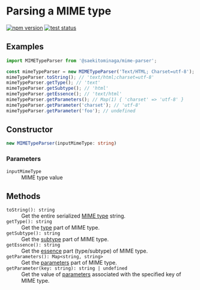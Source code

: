 # Parsing a MIME type

[![npm version](https://badge.fury.io/js/%40saekitominaga%2Fmime-parser.svg)](https://www.npmjs.com/package/%40saekitominaga%2Fmime-parser)
[![test status](https://github.com/SaekiTominaga/npm/actions/workflows/mime-type-parser-test.yml/badge.svg)](https://github.com/SaekiTominaga/npm/actions/workflows/mime-type-parser-test.yml)

## Examples

```JavaScript
import MIMETypeParser from '@saekitominaga/mime-parser';

const mimeTypeParser = new MIMETypeParser('Text/HTML; Charset=utf-8');
mimeTypeParser.toString(); // 'text/html;charset=utf-8'
mimeTypeParser.getType(); // 'text'
mimeTypeParser.getSubtype(); // 'html'
mimeTypeParser.getEssence(); // 'text/html'
mimeTypeParser.getParameters(); // Map(1) { 'charset' => 'utf-8' }
mimeTypeParser.getParameter('charset'); // 'utf-8'
mimeTypeParser.getParameter('foo'); // undefined
```

## Constructor

```TypeScript
new MIMETypeParser(inputMimeType: string)
```

### Parameters

<dl>
<dt><code>inputMimeType</code></dt>
<dd>MIME type value</dd>
</dl>

## Methods

<dl>
<dt><code>toString(): string</code></dt>
<dd>Get the entire serialized <a href="https://mimesniff.spec.whatwg.org/#mime-type">MIME type</a> string.</dd>
<dt><code>getType(): string</code></dt>
<dd>Get the <a href="https://mimesniff.spec.whatwg.org/#type">type</a> part of MIME type.</dd>
<dt><code>getSubtype(): string</code></dt>
<dd>Get the <a href="https://mimesniff.spec.whatwg.org/#subtype">subtype</a> part of MIME type.</dd>
<dt><code>getEssence(): string</code></dt>
<dd>Get the <a href="https://mimesniff.spec.whatwg.org/#mime-type-essence">essence</a> part (type/subtype) of MIME type.</dd>
<dt><code>getParameters(): Map&lt;string, string&gt;</code></dt>
<dd>Get the <a href="https://mimesniff.spec.whatwg.org/#parameters">parameters</a> part of MIME type.</dd>
<dt><code>getParameter(key: string): string | undefined</code></dt>
<dd>Get the value of <a href="https://mimesniff.spec.whatwg.org/#parameters">parameters</a> associated with the specified key of MIME type.</dd>
</dl>
